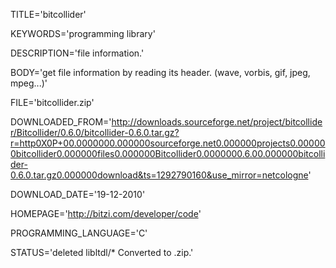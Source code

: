 
TITLE='bitcollider'

KEYWORDS='programming library'

DESCRIPTION='file information.'

BODY='get file information by reading its header. (wave, vorbis, gif, jpeg, mpeg...)'

FILE='bitcollider.zip'

DOWNLOADED_FROM='http://downloads.sourceforge.net/project/bitcollider/Bitcollider/0.6.0/bitcollider-0.6.0.tar.gz?r=http0X0P+00.0000000.000000sourceforge.net0.000000projects0.000000bitcollider0.000000files0.000000Bitcollider0.0000000.6.00.000000bitcollider-0.6.0.tar.gz0.000000download&ts=1292790160&use_mirror=netcologne'

DOWNLOAD_DATE='19-12-2010'

HOMEPAGE='http://bitzi.com/developer/code'

PROGRAMMING_LANGUAGE='C'

STATUS='deleted libltdl/*
Converted to .zip.'
